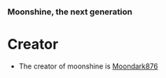 ### Moonshine, the next generation

# Creator
- The creator of moonshine is [Moondark876](github.com/Moondark876)
